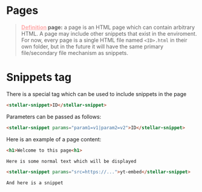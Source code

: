 # Pages

> **<u style="color: #FFAAAA">Definition</u> <b>page</b>:** a page is an HTML page
> which can contain arbitrary HTML. A page may include other snippets that exist
> in the enviroment. For now, every page is a single HTML file named `<ID>.html` in
> their own folder, but in the future it will have the same primary file/secondary file
> mechanism as snippets.

# Snippets tag

There is a special tag which can be used to include snippets in the page
```html
<stellar-snippet>ID</stellar-snippet>
```
Parameters can be passed as follows:
```html
<stellar-snippet params="param1=v1|param2=v2">ID</stellar-snippet>
```

Here is an example of a page content:
```html
<h1>Welcome to this page<h1>

Here is some normal text which will be displayed

<stellar-snippet params="src=https://...">yt-embed</stellar-snippet>

And here is a snippet
```